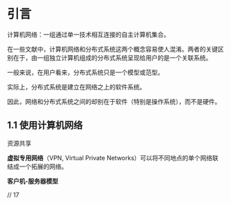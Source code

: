 # 引言

计算机网络：一组通过单一技术相互连接的自主计算机集合。

在一些文献中，计算机网络和分布式系统这两个概念容易使人混淆。两者的关键区别在于，由一组独立计算机组成的分布式系统呈现给用户的是一个关联系统。

一般来说，在用户看来，分布式系统只是一个模型或范型。

实际上，分布式系统是建立在网络之上的软件系统。

因此，网络和分布式系统之间的却别在于软件（特别是操作系统），而不是硬件。

## 1.1 使用计算机网络

资源共享

**虚拟专用网络**（VPN, Virtual Private Networks）可以将不同地点的单个网络联结成一个拓展的网络。

**客户机-服务器模型**

// 17
